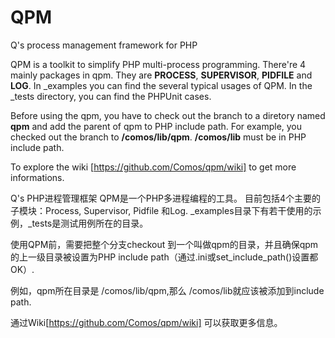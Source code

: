# QPM
Q's process management framework for PHP

QPM is a toolkit to simplify PHP multi-process programming.
There're 4 mainly packages in qpm. They are <b>PROCESS</b>, <b>SUPERVISOR</b>, <B>PIDFILE</B> and <B>LOG</B>.
In _examples you can find the several typical usages of QPM. In the _tests directory, you can find the PHPUnit cases.

Before using the qpm, you have to check out the branch to a diretory named <b>qpm</b> and add the parent of qpm to PHP include path.
For example, you checked out the branch to <b>/comos/lib/qpm</b>. <b>/comos/lib</b> must be in PHP include path.

To explore the wiki [https://github.com/Comos/qpm/wiki] to get more informations. 

Q's PHP进程管理框架
QPM是一个PHP多进程编程的工具。
目前包括4个主要的子模块：Process, Supervisor, Pidfile 和Log.
_examples目录下有若干使用的示例，_tests是测试用例所在的目录。

使用QPM前，需要把整个分支checkout 到一个叫做qpm的目录，并且确保qpm的上一级目录被设置为PHP include path（通过.ini或set_include_path()设置都OK）.

例如，qpm所在目录是 /comos/lib/qpm,那么 /comos/lib就应该被添加到include path.

<code><?php
set_include_path(get_include_path().PATH_SEPARATOR.'/comos/lib') 。
?></code>

通过Wiki[https://github.com/Comos/qpm/wiki] 可以获取更多信息。

